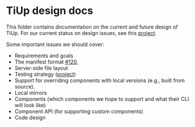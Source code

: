 # TiUp design docs

This folder contains documentation on the current and future design of TiUp.
For our current status on design issues, see this [project](https://github.com/pingcap-incubator/tiup/projects/3).

Some important issues we should cover:

* Requirements and goals
* The manifest format [#120](https://github.com/pingcap-incubator/tiup/issues/120),
* Server-side file layout
* Testing strategy ([project](https://github.com/pingcap-incubator/tiup/projects/2))
* Support for overriding components with local versions (e.g., built from source).
* Local mirrors
* Components (which components we hope to support and what their CLI will look like)
* Component API (for supporting custom components)
* Code design
